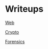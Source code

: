 # Writeups

[Web](Writeups%2041d7301567d24eaf80d1e22ce701906e/Web%206e4bfa7e46d9471f828f03ebb5e0a2bc.md)

[Crypto](Writeups%2041d7301567d24eaf80d1e22ce701906e/Crypto%20d11365dddbf14689a468ee2887c07a1b.md)

[Forensics](Writeups%2041d7301567d24eaf80d1e22ce701906e/Forensics%206947903e3ee0482bba82492cbbff66bc.md)